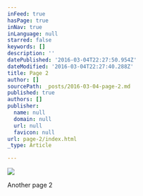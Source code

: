 ```yaml
---
inFeed: true
hasPage: true
inNav: true
inLanguage: null
starred: false
keywords: []
description: ''
datePublished: '2016-03-04T22:27:50.954Z'
dateModified: '2016-03-04T22:27:40.288Z'
title: Page 2
author: []
sourcePath: _posts/2016-03-04-page-2.md
published: true
authors: []
publisher:
  name: null
  domain: null
  url: null
  favicon: null
url: page-2/index.html
_type: Article

---
```

![](https://s3-us-west-2.amazonaws.com/the-grid-img/p/d820dca2b30bd7e3afd86fe2eca83df748b5adcc.jpg)

Another page 2